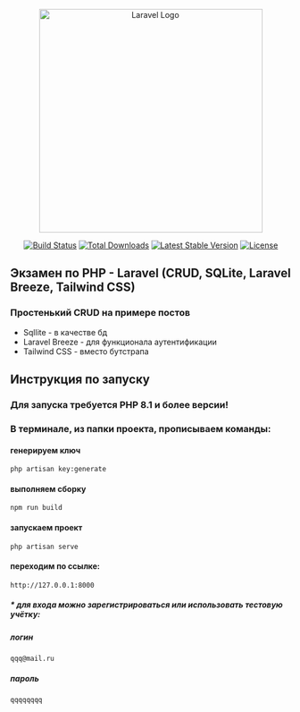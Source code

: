 <p align="center"><a href="https://laravel.com" target="_blank"><img src="https://raw.githubusercontent.com/laravel/art/master/logo-lockup/5%20SVG/2%20CMYK/1%20Full%20Color/laravel-logolockup-cmyk-red.svg" width="400" alt="Laravel Logo"></a></p>

<p align="center">
<a href="https://github.com/laravel/framework/actions"><img src="https://github.com/laravel/framework/workflows/tests/badge.svg" alt="Build Status"></a>
<a href="https://packagist.org/packages/laravel/framework"><img src="https://img.shields.io/packagist/dt/laravel/framework" alt="Total Downloads"></a>
<a href="https://packagist.org/packages/laravel/framework"><img src="https://img.shields.io/packagist/v/laravel/framework" alt="Latest Stable Version"></a>
<a href="https://packagist.org/packages/laravel/framework"><img src="https://img.shields.io/packagist/l/laravel/framework" alt="License"></a>
</p>

## Экзамен по PHP - Laravel (CRUD, SQLite, Laravel Breeze, Tailwind CSS)

### Простенький CRUD на примере постов
  * Sqllite - в качестве бд
  * Laravel Breeze - для функционала аутентификации
  * Tailwind CSS - вместо бутстрапа

## Инструкция по запуску

### Для запуска требуется PHP 8.1 и более версии!
### В терминале, из папки проекта, прописываем команды:

#### генерируем ключ
    php artisan key:generate

#### выполняем сборку
    npm run build

#### запускаем проект
    php artisan serve

#### переходим по ссылке:
    http://127.0.0.1:8000

##### * для входа можно зарегистрироваться или использовать тестовую учётку:
##### логин
    qqq@mail.ru
##### пароль
    qqqqqqqq

